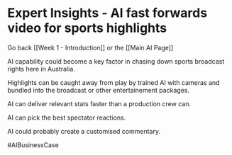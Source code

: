 # Expert Insights - AI fast forwards video for sports highlights

Go back [[Week 1 - Introduction]] or the [[Main AI Page]]

AI capability could become a key factor in chasing down sports broadcast rights here in Australia. 

Highlights can be caught away from play by trained AI with cameras and bundled into the broadcast or other entertainement packages.

AI can deliver relevant stats faster than a production crew can.

AI can pick the best spectator reactions.

AI could probably create a customised commentary.

#AIBusinessCase 
